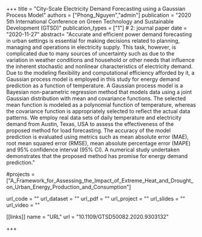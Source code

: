 +++
title = "City-Scale Electricity Demand Forecasting using a Gaussian Process Model"
authors = ["Phong_Nguyen","admin"]
publication = "2020 5th International Conference on Green Technology and Sustainable Development (GTSD)"
publication_types = ["1"] # 2: journal paper
date = "2020-11-27"
abstract= "Accurate and efficient power demand forecasting in urban settings is essential for making decisions related to planning, managing and operations in electricity supply. This task, however, is complicated due to many sources of uncertainty such as due to the variation in weather conditions and household or other needs that influence the inherent stochastic and nonlinear characteristics of electricity demand. Due to the modeling flexibility and computational efficiency afforded by it, a Gaussian process model is employed in this study for energy demand prediction as a function of temperature. A Gaussian process model is a Bayesian non-parametric regression method that models data using a joint Gaussian distribution with mean and covariance functions. The selected mean function is modeled as a polynomial function of temperature, whereas the covariance function is appropriately selected to reflect the actual data patterns. We employ real data sets of daily temperature and electricity demand from Austin, Texas, USA to assess the effectiveness of the proposed method for load forecasting. The accuracy of the model prediction is evaluated using metrics such as mean absolute error (MAE), root mean squared error (RMSE), mean absolute percentage error (MAPE) and 95% confidence interval (95% CI). A numerical study undertaken demonstrates that the proposed method has promise for energy demand prediction."

#projects = ["A_Framework_for_Assessing_the_Impact_of_Extreme_Heat_and_Drought_on_Urban_Energy_Production_and_Consumption"]

url_code = ""
url_dataset = ""
url_pdf = ""
url_project = ""
url_slides = ""
url_video = ""

[[links]]
    name = "URL"
    url = "10.1109/GTSD50082.2020.9303132"

+++
